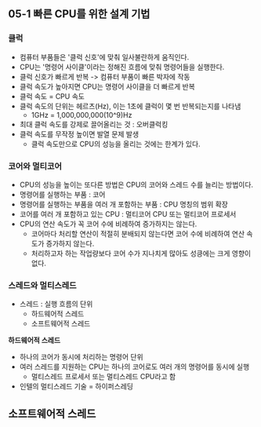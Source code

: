 ## 05-1 빠른 CPU를 위한 설계 기법
### 클럭
- 컴퓨터 부품들은 '클럭 신호'에 맞춰 일사불란하게 움직인다.
- CPU는 '명령어 사이클'이라는 정해진 흐름에 맞춰 명령어들을 실행한다.
- 클럭 신호가 빠르게 반복 -> 컴퓨터 부품이 빠른 박자에 작동
- 클럭 속도가 높아지면 CPU는 명령어 사이클을 더 빠르게 반복
- 클럭 속도 = CPU 속도
- 클럭 속도의 단위는 헤르츠(Hz), 이는 1초에 클럭이 몇 번 반복되는지를 나타냄
	- 1GHz = 1,000,000,000(10^9)Hz
- 최대 클럭 속도를 강제로 끌어올리는 것 : 오버클럭킹
- 클럭 속도를 무작정 높이면 발열 문제 발생
	- 클럭 속도만으로 CPU의 성능을 올리는 것에는 한계가 있다.

### 코어와 멀티코어
- CPU의 성능을 높이는 또다른 방법은 CPU의 코어와 스레드 수를 늘리는 방법이다.
- 명령어를 실행하는 부품 : 코어
- 명령어를 실행하는 부품을 여러 개 포함하는 부품 : CPU 명칭의 범위 확장
- 코어를 여러 개 포함하고 있는 CPU : 멀티코어 CPU 또는 멀티코어 프로세서
- CPU의 연산 속도가 꼭 코어 수에 비례하여 증가하지는 않는다.
	- 코어마다 처리할 연산이 적절히 분배되지 않는다면 코어 수에 비례하여 연산 속도가 증가하지 않는다.
	- 처리하고자 하는 작업량보다 코어 수가 지나치게 많아도 성킁에는 크게 영향이 없다.

### 스레드와 멀티스레드
- 스레드 : 실행 흐름의 단위
	- 하드웨어적 스레드
	- 소프트웨어적 스레드

**하드웨어적 스레드**
- 하나의 코어가 동시에 처리하는 명령어 단위
- 여러 스레드를 지원하는 CPU는 하나의 코어로도 여러 개의 명령어를 동시에 실행
	- 멀티스레드 프로세서 또는 멀티스레드 CPU라고 함
- 인텔의 멀티스레드 기술 = 하이퍼스레딩

**소프트웨어적 스레드**
- 